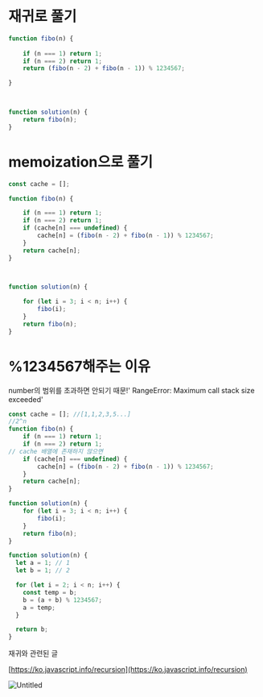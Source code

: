 # 재귀로 풀기
```js
function fibo(n) {
	
	if (n === 1) return 1;
	if (n === 2) return 1;
	return (fibo(n - 2) + fibo(n - 1)) % 1234567;

}

  

function solution(n) {
	return fibo(n);
}
```



# memoization으로 풀기
```js
const cache = [];

function fibo(n) {

	if (n === 1) return 1;
	if (n === 2) return 1;
	if (cache[n] === undefined) {
		cache[n] = (fibo(n - 2) + fibo(n - 1)) % 1234567;
	}
	return cache[n];
}

  

function solution(n) {

	for (let i = 3; i < n; i++) {
		fibo(i);
	}
	return fibo(n);
}
```


# %1234567해주는 이유
number의 범위를 초과하면 안되기 때문!'
RangeError: Maximum call stack size exceeded'

```jsx
const cache = []; //[1,1,2,3,5...]
//2^n
function fibo(n) {
	if (n === 1) return 1;
	if (n === 2) return 1;
// cache 배열에 존재하지 않으면
	if (cache[n] === undefined) {
		cache[n] = (fibo(n - 2) + fibo(n - 1)) % 1234567;
	}
	return cache[n];
}

function solution(n) {
	for (let i = 3; i < n; i++) {
		fibo(i);
	}
	return fibo(n);
}
```

```jsx
function solution(n) {
  let a = 1; // 1
  let b = 1; // 2

  for (let i = 2; i < n; i++) {
    const temp = b;
    b = (a + b) % 1234567;
    a = temp;
  }

  return b;
}
```

재귀와 관련된 글

[](https://ko.javascript.info/recursion)[https://ko.javascript.info/recursion](https://ko.javascript.info/recursion)

![Untitled](https://s3-us-west-2.amazonaws.com/secure.notion-static.com/a09333fc-1f35-4be1-a4a5-3f807a84686a/Untitled.png)